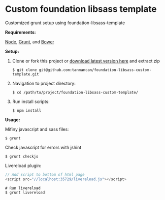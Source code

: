 # Custom foundation libsass template
Customized grunt setup using foundation-libsass-template

**Requirements:**

[Node](https://nodejs.org/), [Grunt](http://gruntjs.com/), and [Bower](http://bower.io/)

**Setup:**

1. Clone or fork this project or [download latest version here](https://github.com/tanmancan/foundation-libsass-custom-template/releases/latest) and extract zip

	```shell
	$ git clone git@github.com:tanmancan/foundation-libsass-custom-template.git
	```
	
2. Navigation to project directory:

	```shell
	$ cd /path/to/project/foundation-libsass-custom-template/
	```

3. Run install scripts:

	```shell
	$ npm install
	```

**Usage:**

Mifiny javascript and sass files:

```shell
$ grunt
```
	
Check javascript for errors with jshint

```shell
$ grunt checkjs
```

Livereload plugin:
	
```javascript
// Add script to bottom of html page
<script src="//localhost:35729/livereload.js"></script>
```

```shell
# Run livereload
$ grunt livereload
```
